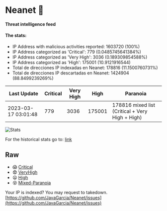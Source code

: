 # Neanet :hocho:
#### Threat intelligence feed
#### The stats:

- IP Address with malicious activities reported: 1603720 (100%)
- IP Address categorized as 'Critical':  779 (0.0485745641384%)
- IP Address categorized as 'Very High':  3036 (0.189309854588%)
- IP Address categorized as 'High':  175001 (10.9121916544)
- Total de direcciones IP indexadas en Neanet:  178816 (11.1500760731%)
- Total de direcciones IP descartadas en Neanet:  1424904 (88.8499239269%)

| Last Update | Critical | Very High | High | Paranoia |
| --- | --- | --- | --- | --- |
| 2023-03-17 03:01:48 | 779 | 3036 | 175001 | 178816 mixed list (Critical + Very High + High)|

![Stats](https://docs.google.com/spreadsheets/d/e/2PACX-1vSnaNMIXVabIpDJjufMlzH7poXnshF3mgd8Is1g9ytUEzVsP5my4Trn8f-xkoLLQ38xpL3HtmUexLo6/pubchart?oid=501124687&format=image)

For the historical stats go to: [link](/stats.csv)
## Raw
- :scream: [Critical](https://raw.githubusercontent.com/JavaGarcia/Neanet/master/blacklists/neanet_critical.txt)
- :fearful: [VeryHigh](https://raw.githubusercontent.com/JavaGarcia/Neanet/master/blacklists/neanet_veryHigh.txtt)
- :frowning: [High](https://raw.githubusercontent.com/JavaGarcia/Neanet/master/blacklists/neanet_high.txt)
- :dizzy_face: [Mixed-Paranoia](https://raw.githubusercontent.com/JavaGarcia/Neanet/master/blacklists/neanet_all.txt)


Your IP is indexed? You may request to takedown. [https://github.com/JavaGarcia/Neanet/issues](https://github.com/JavaGarcia/Neanet/issues)



























































































































































































































































































































































































































































































































































































































































































































































































































































































































































































































































































































































































































































































































































































































































































































































































































































































































































































































































































































































































































































































































































































































































































































































































































































































































































































































































































































































































































































































































































































































































































































































































































































































































































































































































































































































































































































































































































































































































































































































































































































































































































































































































































































































































































































































































































































































































































































































































































































































































































































































































































































































































































































































































































































































































































































































































































































































































































































































































































































































































































































































































































































































































































































































































































































































































































































































































































































































































































































































































































































































































































































































































































































































































































































































































































































































































































































































































































































































































































































































































































































































































































































































































































































































































































































































































































































































































































































































































































































































































































































































































































































































































































































































































































































































































































































































































































































































































































































































































































































































































































































































































